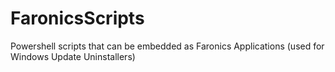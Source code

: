 # FaronicsScripts
Powershell scripts that can be embedded as Faronics Applications (used for Windows Update Uninstallers)

